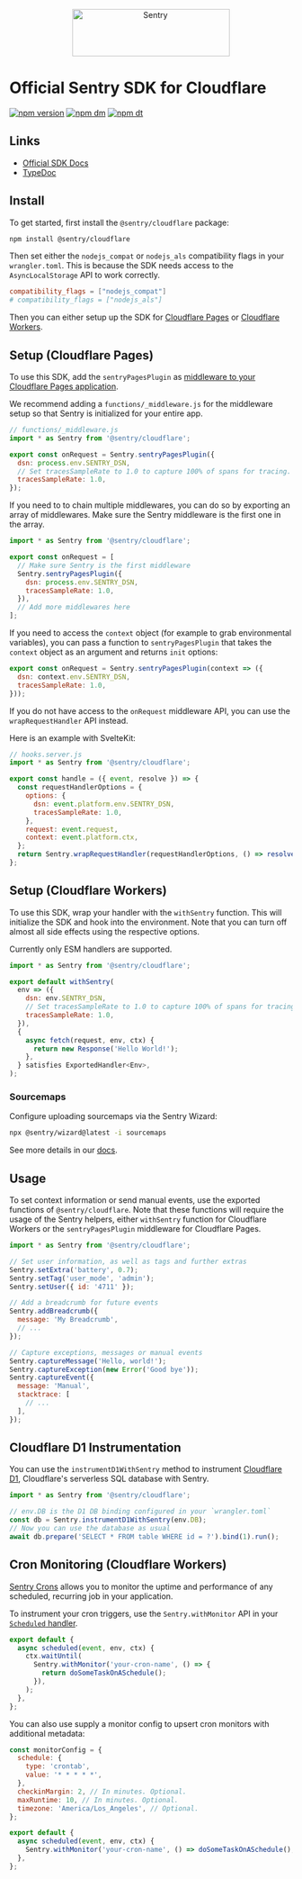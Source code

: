 <p align="center">
  <a href="https://sentry.io/?utm_source=github&utm_medium=logo" target="_blank">
    <img src="https://sentry-brand.storage.googleapis.com/sentry-wordmark-dark-280x84.png" alt="Sentry" width="280" height="84">
  </a>
</p>

# Official Sentry SDK for Cloudflare

[![npm version](https://img.shields.io/npm/v/@sentry/cloudflare.svg)](https://www.npmjs.com/package/@sentry/cloudflare)
[![npm dm](https://img.shields.io/npm/dm/@sentry/cloudflare.svg)](https://www.npmjs.com/package/@sentry/cloudflare)
[![npm dt](https://img.shields.io/npm/dt/@sentry/cloudflare.svg)](https://www.npmjs.com/package/@sentry/cloudflare)

## Links

- [Official SDK Docs](https://docs.sentry.io/quickstart/)
- [TypeDoc](http://getsentry.github.io/sentry-javascript/)

## Install

To get started, first install the `@sentry/cloudflare` package:

```bash
npm install @sentry/cloudflare
```

Then set either the `nodejs_compat` or `nodejs_als` compatibility flags in your `wrangler.toml`. This is because the SDK
needs access to the `AsyncLocalStorage` API to work correctly.

```toml
compatibility_flags = ["nodejs_compat"]
# compatibility_flags = ["nodejs_als"]
```

Then you can either setup up the SDK for [Cloudflare Pages](#setup-cloudflare-pages) or
[Cloudflare Workers](#setup-cloudflare-workers).

## Setup (Cloudflare Pages)

To use this SDK, add the `sentryPagesPlugin` as
[middleware to your Cloudflare Pages application](https://developers.cloudflare.com/pages/functions/middleware/).

We recommend adding a `functions/_middleware.js` for the middleware setup so that Sentry is initialized for your entire
app.

```javascript
// functions/_middleware.js
import * as Sentry from '@sentry/cloudflare';

export const onRequest = Sentry.sentryPagesPlugin({
  dsn: process.env.SENTRY_DSN,
  // Set tracesSampleRate to 1.0 to capture 100% of spans for tracing.
  tracesSampleRate: 1.0,
});
```

If you need to to chain multiple middlewares, you can do so by exporting an array of middlewares. Make sure the Sentry
middleware is the first one in the array.

```javascript
import * as Sentry from '@sentry/cloudflare';

export const onRequest = [
  // Make sure Sentry is the first middleware
  Sentry.sentryPagesPlugin({
    dsn: process.env.SENTRY_DSN,
    tracesSampleRate: 1.0,
  }),
  // Add more middlewares here
];
```

If you need to access the `context` object (for example to grab environmental variables), you can pass a function to
`sentryPagesPlugin` that takes the `context` object as an argument and returns `init` options:

```javascript
export const onRequest = Sentry.sentryPagesPlugin(context => ({
  dsn: context.env.SENTRY_DSN,
  tracesSampleRate: 1.0,
}));
```

If you do not have access to the `onRequest` middleware API, you can use the `wrapRequestHandler` API instead.

Here is an example with SvelteKit:

```javascript
// hooks.server.js
import * as Sentry from '@sentry/cloudflare';

export const handle = ({ event, resolve }) => {
  const requestHandlerOptions = {
    options: {
      dsn: event.platform.env.SENTRY_DSN,
      tracesSampleRate: 1.0,
    },
    request: event.request,
    context: event.platform.ctx,
  };
  return Sentry.wrapRequestHandler(requestHandlerOptions, () => resolve(event));
};
```

## Setup (Cloudflare Workers)

To use this SDK, wrap your handler with the `withSentry` function. This will initialize the SDK and hook into the
environment. Note that you can turn off almost all side effects using the respective options.

Currently only ESM handlers are supported.

```javascript
import * as Sentry from '@sentry/cloudflare';

export default withSentry(
  env => ({
    dsn: env.SENTRY_DSN,
    // Set tracesSampleRate to 1.0 to capture 100% of spans for tracing.
    tracesSampleRate: 1.0,
  }),
  {
    async fetch(request, env, ctx) {
      return new Response('Hello World!');
    },
  } satisfies ExportedHandler<Env>,
);
```

### Sourcemaps

Configure uploading sourcemaps via the Sentry Wizard:

```bash
npx @sentry/wizard@latest -i sourcemaps
```

See more details in our [docs](https://docs.sentry.io/platforms/javascript/sourcemaps/).

## Usage

To set context information or send manual events, use the exported functions of `@sentry/cloudflare`. Note that these
functions will require the usage of the Sentry helpers, either `withSentry` function for Cloudflare Workers or the
`sentryPagesPlugin` middleware for Cloudflare Pages.

```javascript
import * as Sentry from '@sentry/cloudflare';

// Set user information, as well as tags and further extras
Sentry.setExtra('battery', 0.7);
Sentry.setTag('user_mode', 'admin');
Sentry.setUser({ id: '4711' });

// Add a breadcrumb for future events
Sentry.addBreadcrumb({
  message: 'My Breadcrumb',
  // ...
});

// Capture exceptions, messages or manual events
Sentry.captureMessage('Hello, world!');
Sentry.captureException(new Error('Good bye'));
Sentry.captureEvent({
  message: 'Manual',
  stacktrace: [
    // ...
  ],
});
```

## Cloudflare D1 Instrumentation

You can use the `instrumentD1WithSentry` method to instrument [Cloudflare D1](https://developers.cloudflare.com/d1/),
Cloudflare's serverless SQL database with Sentry.

```javascript
import * as Sentry from '@sentry/cloudflare';

// env.DB is the D1 DB binding configured in your `wrangler.toml`
const db = Sentry.instrumentD1WithSentry(env.DB);
// Now you can use the database as usual
await db.prepare('SELECT * FROM table WHERE id = ?').bind(1).run();
```

## Cron Monitoring (Cloudflare Workers)

[Sentry Crons](https://docs.sentry.io/product/crons/) allows you to monitor the uptime and performance of any scheduled,
recurring job in your application.

To instrument your cron triggers, use the `Sentry.withMonitor` API in your
[`Scheduled` handler](https://developers.cloudflare.com/workers/runtime-apis/handlers/scheduled/).

```js
export default {
  async scheduled(event, env, ctx) {
    ctx.waitUntil(
      Sentry.withMonitor('your-cron-name', () => {
        return doSomeTaskOnASchedule();
      }),
    );
  },
};
```

You can also use supply a monitor config to upsert cron monitors with additional metadata:

```js
const monitorConfig = {
  schedule: {
    type: 'crontab',
    value: '* * * * *',
  },
  checkinMargin: 2, // In minutes. Optional.
  maxRuntime: 10, // In minutes. Optional.
  timezone: 'America/Los_Angeles', // Optional.
};

export default {
  async scheduled(event, env, ctx) {
    Sentry.withMonitor('your-cron-name', () => doSomeTaskOnASchedule(), monitorConfig);
  },
};
```
